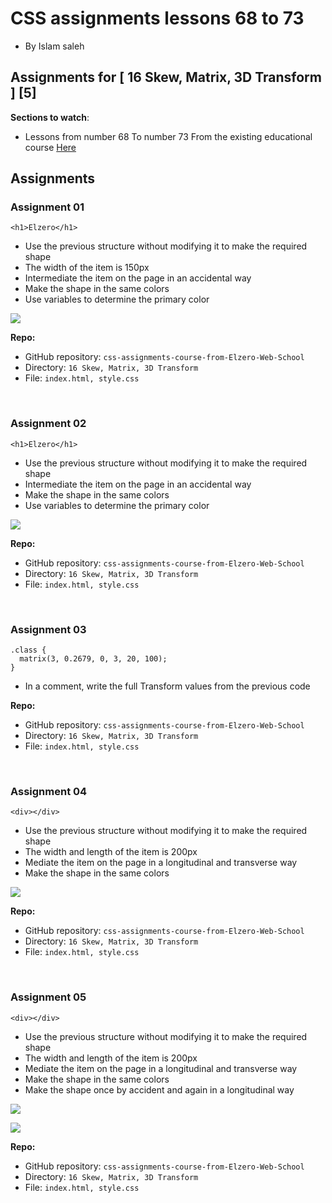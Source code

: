 # CSS assignments lessons 68 to 73

- By Islam saleh

## Assignments for [ 16 Skew, Matrix, 3D Transform ] [5]

**Sections to watch**:

- Lessons from number 68 To number 73 From the existing educational course [Here](https://www.youtube.com/playlist?list=PLDoPjvoNmBAzjsz06gkzlSrlev53MGIKe)

## Assignments

### Assignment 01

```
<h1>Elzero</h1>
```

- Use the previous structure without modifying it to make the required shape
- The width of the item is 150px
- Intermediate the item on the page in an accidental way
- Make the shape in the same colors
- Use variables to determine the primary color

![](https://elzero.org/wp-content/uploads/2021/03/css-assignments-lessons-68-73-1.png)

**Repo:**

- GitHub repository: `css-assignments-course-from-Elzero-Web-School`
- Directory: `16 Skew, Matrix, 3D Transform`
- File: `index.html, style.css`

<br />

### Assignment 02

```
<h1>Elzero</h1>
```

- Use the previous structure without modifying it to make the required shape
- Intermediate the item on the page in an accidental way
- Make the shape in the same colors
- Use variables to determine the primary color

![](https://elzero.org/wp-content/uploads/2021/03/css-assignments-lessons-68-73-2.png)

**Repo:**

- GitHub repository: `css-assignments-course-from-Elzero-Web-School`
- Directory: `16 Skew, Matrix, 3D Transform`
- File: `index.html, style.css`

<br />

### Assignment 03

```
.class {
  matrix(3, 0.2679, 0, 3, 20, 100);
}
```

- In a comment, write the full Transform values from the previous code

**Repo:**

- GitHub repository: `css-assignments-course-from-Elzero-Web-School`
- Directory: `16 Skew, Matrix, 3D Transform`
- File: `index.html, style.css`

<br />

### Assignment 04

```
<div></div>
```

- Use the previous structure without modifying it to make the required shape
- The width and length of the item is 200px
- Mediate the item on the page in a longitudinal and transverse way
- Make the shape in the same colors

![](https://elzero.org/wp-content/uploads/2021/03/css-assignments-lessons-68-73-4.png)

**Repo:**

- GitHub repository: `css-assignments-course-from-Elzero-Web-School`
- Directory: `16 Skew, Matrix, 3D Transform`
- File: `index.html, style.css`

<br />

### Assignment 05

```
<div></div>
```

- Use the previous structure without modifying it to make the required shape
- The width and length of the item is 200px
- Mediate the item on the page in a longitudinal and transverse way
- Make the shape in the same colors
- Make the shape once by accident and again in a longitudinal way

![](https://elzero.org/wp-content/uploads/2021/03/css-assignments-lessons-68-73-5.gif)

![](https://elzero.org/wp-content/uploads/2021/03/css-assignments-lessons-68-73-5-2.gif)

**Repo:**

- GitHub repository: `css-assignments-course-from-Elzero-Web-School`
- Directory: `16 Skew, Matrix, 3D Transform`
- File: `index.html, style.css`
